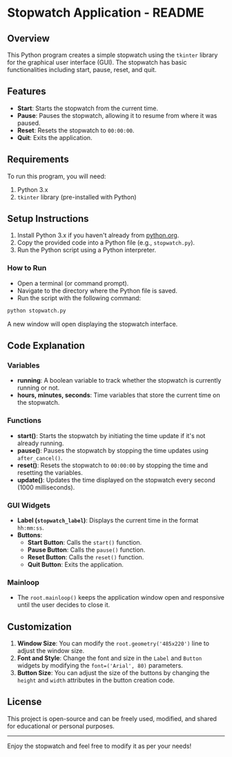# Stopwatch Application - README

## Overview

This Python program creates a simple stopwatch using the `tkinter` library for the graphical user interface (GUI). The stopwatch has basic functionalities including start, pause, reset, and quit.

## Features

- **Start**: Starts the stopwatch from the current time.
- **Pause**: Pauses the stopwatch, allowing it to resume from where it was paused.
- **Reset**: Resets the stopwatch to `00:00:00`.
- **Quit**: Exits the application.

## Requirements

To run this program, you will need:

1. Python 3.x
2. `tkinter` library (pre-installed with Python)

## Setup Instructions

1. Install Python 3.x if you haven't already from [python.org](https://www.python.org/downloads/).
2. Copy the provided code into a Python file (e.g., `stopwatch.py`).
3. Run the Python script using a Python interpreter.

### How to Run

- Open a terminal (or command prompt).
- Navigate to the directory where the Python file is saved.
- Run the script with the following command:

```bash
python stopwatch.py
```

A new window will open displaying the stopwatch interface.

## Code Explanation

### Variables

- **running**: A boolean variable to track whether the stopwatch is currently running or not.
- **hours, minutes, seconds**: Time variables that store the current time on the stopwatch.

### Functions

- **start()**: Starts the stopwatch by initiating the time update if it's not already running.
- **pause()**: Pauses the stopwatch by stopping the time updates using `after_cancel()`.
- **reset()**: Resets the stopwatch to `00:00:00` by stopping the time and resetting the variables.
- **update()**: Updates the time displayed on the stopwatch every second (1000 milliseconds).

### GUI Widgets

- **Label (`stopwatch_label`)**: Displays the current time in the format `hh:mm:ss`.
- **Buttons**:
  - **Start Button**: Calls the `start()` function.
  - **Pause Button**: Calls the `pause()` function.
  - **Reset Button**: Calls the `reset()` function.
  - **Quit Button**: Exits the application.

### Mainloop

- The `root.mainloop()` keeps the application window open and responsive until the user decides to close it.

## Customization

1. **Window Size**: You can modify the `root.geometry('485x220')` line to adjust the window size.
2. **Font and Style**: Change the font and size in the `Label` and `Button` widgets by modifying the `font=('Arial', 80)` parameters.
3. **Button Size**: You can adjust the size of the buttons by changing the `height` and `width` attributes in the button creation code.

## License

This project is open-source and can be freely used, modified, and shared for educational or personal purposes.

---

Enjoy the stopwatch and feel free to modify it as per your needs!
